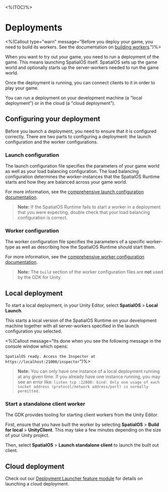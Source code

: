 <%(TOC)%>

# Deployments

<%(Callout type="warn" message="Before you deploy your game, you need to build its workers. See the documentation on [building workers]({{urlRoot}}/modules/build-system/editor-menu).")%>

When you want to try out your game, you need to run a deployment of the game. This means launching SpatialOS itself. SpatialOS sets up the game world and optionally starts up the server-workers needed to run the game world.

Once the deployment is running, you can connect clients to it in order to play your game.

You can run a deployment on your development machine (a "local deployment") or in the cloud (a "cloud deployment").

## Configuring your deployment

Before you launch a deployment, you need to ensure that it is configured correctly. There are two parts to configuring a deployment: the launch configuration and the worker configurations.

### Launch configuration

The launch configuration file specifies the parameters of your game world as well as your load balancing configuration. The load balancing configuration determines the worker-instances that the SpatialOS Runtime starts and how they are balanced across your game world.

For more information, see the [comprehensive launch configuration documentation](https://docs.improbable.io/reference/latest/shared/project-layout/launch-config#launch-configuration-file).

> **Note:** If the SpatialOS Runtime fails to start a worker in a deployment that you were expecting, double check that your load balancing configuration is correct.

### Worker configuration

The worker configuration file specifies the parameters of a specific worker-type as well as describing how the SpatialOS Runtime should start them. 

For more information, see the [comprehensive worker configuration documentation](https://docs.improbable.io/reference/latest/shared/project-layout/introduction#configuration-file).

> **Note:** The `build` section of the worker configuration files are **not** used by the GDK for Unity.

## Local deployment

To start a local deployment, in your Unity Editor, select **SpatialOS** > **Local Launch**.

This starts a local version of the SpatialOS Runtime on your development machine together with all server-workers specified in the launch configuration you selected.

<%(Callout message="Its done when you see the following message in the console window which opens:<br/><br/>```SpatialOS ready. Access the Inspector at https://localhost:21000/inspector```")%>

> **Note:** You can only have one instance of a local deployment running at any given time. If you already have one instance running, you may see an error like: `listen tcp :22000: bind: Only one usage of each socket address (protocol/network address/port) is normally permitted.`

### Start a standalone client worker

The GDK provides tooling for starting client workers from the Unity Editor.

First, ensure that you have built the worker by selecting **SpatialOS** > **Build for local** > **UnityClient**. This may take a few minutes depending on the size of your Unity project.

Then, select **SpatialOS** > **Launch standalone client** to launch the built out client.

## Cloud deployment

Check out our [Deployment Launcher feature module]({{urlRoot}}/modules/deployment-launcher/overview) for details on launching a cloud deployment.
